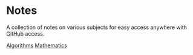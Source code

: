 # Notes

A collection of notes on various subjects for easy access anywhere with GitHub access.

[Algorithms](algorithms.md)
[Mathematics](mathematics.md)
